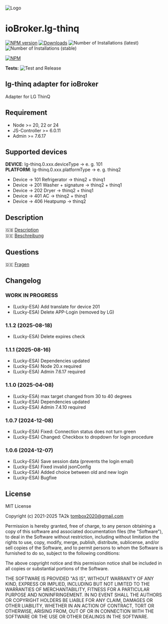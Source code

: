 ![Logo](admin/lg-thinq.png)

# ioBroker.lg-thinq

[![NPM version](https://img.shields.io/npm/v/iobroker.lg-thinq.svg)](https://www.npmjs.com/package/iobroker.lg-thinq)
[![Downloads](https://img.shields.io/npm/dm/iobroker.lg-thinq.svg)](https://www.npmjs.com/package/iobroker.lg-thinq)
![Number of Installations (latest)](https://iobroker.live/badges/lg-thinq-installed.svg)
![Number of Installations (stable)](https://iobroker.live/badges/lg-thinq-stable.svg)

[![NPM](https://nodei.co/npm/iobroker.lg-thinq.svg)](https://nodei.co/npm/iobroker.lg-thinq/)

**Tests:** ![Test and Release](https://github.com/TA2k/ioBroker.lg-thinq/workflows/Test%20and%20Release/badge.svg)

## lg-thinq adapter for ioBroker

Adapter for LG ThinQ

## Requirement

- Node >= 20, 22 or 24
- JS-Controller >= 6.0.11
- Admin >= 7.6.17

## Supported devices

**DEVICE**: lg-thinq.0.xxx.deviceType -> e. g. 101</br>
**PLATFORM**: lg-thinq.0.xxx.platformType -> e. g. thinq2

- Device -> 101 Refrigerator -> thinq2 + thinq1
- Device -> 201 Washer + signature -> thinq2 + thinq1
- Device -> 202 Dryer -> thinq2 + thinq1
- Device -> 401 AC -> thinq2 + thinq1
- Device -> 406 Heatpump -> thinq2

## Description

🇬🇧 [Description](/docs/en/README.md)</br>
🇩🇪 [Beschreibung](/docs/de/README.md)

## Questions

🇩🇪 [Fragen](https://forum.iobroker.net/topic/46498/test-adapter-lg-thinq-v0-0-1)

<!--
    Placeholder for the next version (at the beginning of the line):
    ### **WORK IN PROGRESS**
-->

## Changelog

### **WORK IN PROGRESS**

- (Lucky-ESA) Add translate for device 201
- (Lucky-ESA) Delete APP-Login (removed by LG)

### 1.1.2 (2025-08-18)

- (Lucky-ESA) Delete expires check

### 1.1.1 (2025-08-16)

- (Lucky-ESA) Dependencies updated
- (Lucky-ESA) Node 20.x required
- (Lucky-ESA) Admin 7.6.17 required

### 1.1.0 (2025-04-08)

- (Lucky-ESA) max target changed from 30 to 40 degrees
- (Lucky-ESA) Dependencies updated
- (Lucky-ESA) Admin 7.4.10 required

### 1.0.7 (2024-12-08)

- (Lucky-ESA) Fixed: Connection status does not turn green
- (Lucky-ESA) Changed: Checkbox to dropdown for login procedure

### 1.0.6 (2024-12-07)

- (Lucky-ESA) Save session data (prevents the login email)
- (Lucky-ESA) Fixed invalid jsonConfig
- (Lucky-ESA) Added choice between old and new login
- (Lucky-ESA) Bugfixe

## License

MIT License

Copyright (c) 2021-2025 TA2k <tombox2020@gmail.com>

Permission is hereby granted, free of charge, to any person obtaining a copy
of this software and associated documentation files (the "Software"), to deal
in the Software without restriction, including without limitation the rights
to use, copy, modify, merge, publish, distribute, sublicense, and/or sell
copies of the Software, and to permit persons to whom the Software is
furnished to do so, subject to the following conditions:

The above copyright notice and this permission notice shall be included in all
copies or substantial portions of the Software.

THE SOFTWARE IS PROVIDED "AS IS", WITHOUT WARRANTY OF ANY KIND, EXPRESS OR
IMPLIED, INCLUDING BUT NOT LIMITED TO THE WARRANTIES OF MERCHANTABILITY,
FITNESS FOR A PARTICULAR PURPOSE AND NONINFRINGEMENT. IN NO EVENT SHALL THE
AUTHORS OR COPYRIGHT HOLDERS BE LIABLE FOR ANY CLAIM, DAMAGES OR OTHER
LIABILITY, WHETHER IN AN ACTION OF CONTRACT, TORT OR OTHERWISE, ARISING FROM,
OUT OF OR IN CONNECTION WITH THE SOFTWARE OR THE USE OR OTHER DEALINGS IN THE
SOFTWARE.
